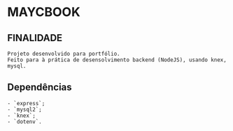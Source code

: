 # MAYCBOOK

## FINALIDADE
	Projeto desenvolvido para portfólio.
	Feito para à prática de desensolvimento backend (NodeJS), usando knex, mysql.

## Dependências
	- `express`;
	- `mysql2`;
	- `knex`;
	- `dotenv`.
	
